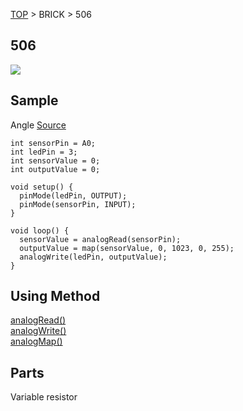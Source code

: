 <a href="http://fabo1.github.io/Web/">TOP</a> > BRICK > 506
## 506
<img src="https://github.com/FaBo1/brick_angle/blob/master/Image/brick_%23506.jpg?raw=true">

## Sample
Angle [Source](https://github.com/FaBo1/brick_angle/blob/master/Arduino/angleSample2/angleSample2.ino) <br>
```
int sensorPin = A0;    
int ledPin = 3;  
int sensorValue = 0;
int outputValue = 0;

void setup() {
  pinMode(ledPin, OUTPUT);  
  pinMode(sensorPin, INPUT);  
}

void loop() {
  sensorValue = analogRead(sensorPin);  
  outputValue = map(sensorValue, 0, 1023, 0, 255);  
  analogWrite(ledPin, outputValue);              
}
```


## Using Method
[analogRead()](http://arduino.cc/de/Reference/AnalogRead)<br>
[analogWrite()](http://arduino.cc/de/Reference/AnalogWrite)<br>
[analogMap()](http://arduino.cc/de/Reference/Map)<br>

## Parts
Variable resistor
